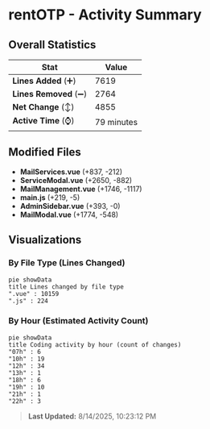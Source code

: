 # rentOTP - Activity Summary 

## Overall Statistics

| Stat                   | Value                                                             |
| ---------------------- | ----------------------------------------------------------------- |
| **Lines Added** (➕)   | 7619                                          |
| **Lines Removed** (➖) | 2764                                        |
| **Net Change** (↕)    | 4855                |
| **Active Time** (⌚)   | 79 minutes |


## Modified Files
- **MailServices.vue** (+837, -212)
- **ServiceModal.vue** (+2650, -882)
- **MailManagement.vue** (+1746, -1117)
- **main.js** (+219, -5)
- **AdminSidebar.vue** (+393, -0)
- **MailModal.vue** (+1774, -548)

## Visualizations

### By File Type (Lines Changed)

```mermaid
pie showData
title Lines changed by file type
".vue" : 10159
".js" : 224
```

### By Hour (Estimated Activity Count)

```mermaid
pie showData
title Coding activity by hour (count of changes)
"07h" : 6
"10h" : 19
"12h" : 34
"13h" : 1
"18h" : 6
"19h" : 10
"21h" : 1
"22h" : 3
```


> **Last Updated:** 8/14/2025, 10:23:12 PM